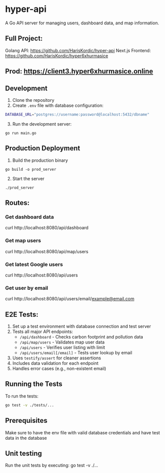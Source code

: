 # hyper-api

A Go API server for managing users, dashboard data, and map information.

## Full Project:
Golang API: https://github.com/HarisKordic/hyper-api
Next.js Frontend: https://github.com/HarisKordic/hyper6xhurmasice

## Prod: https://client3.hyper6xhurmasice.online

## Development

1. Clone the repository
2. Create `.env` file with database configuration:
```sh
DATABASE_URL="postgres://username:password@localhost:5432/dbname"
```
3. Run the development server:
```
go run main.go
```

## Production Deployment

1. Build the production binary
```
go build -o prod_server
```
2. Start the server
```
./prod_server
```

## Routes:

### Get dashboard data
curl http://localhost:8080/api/dashboard

### Get map users
curl http://localhost:8080/api/map/users

### Get latest Google users
curl http://localhost:8080/api/users

### Get user by email 
curl http://localhost:8080/api/users/email/example@email.com

## E2E Tests:

1. Set up a test environment with database connection and test server  
2. Tests all major API endpoints:  
    - `/api/dashboard` - Checks carbon footprint and pollution data  
    - `/api/map/users` - Validates map user data  
    - `/api/users` - Verifies user listing with limit  
    - `/api/users/email[/email]` - Tests user lookup by email  
3. Uses `testify/assert` for cleaner assertions  
4. Includes data validation for each endpoint  
5. Handles error cases (e.g., non-existent email)  

## Running the Tests  
To run the tests:  
```bash  
go test -v ./tests/...
```

## Prerequisites
Make sure to have the env file with valid database credentials and have test data in the database

## Unit testing
Run the unit tests by executing: go test -v ./…